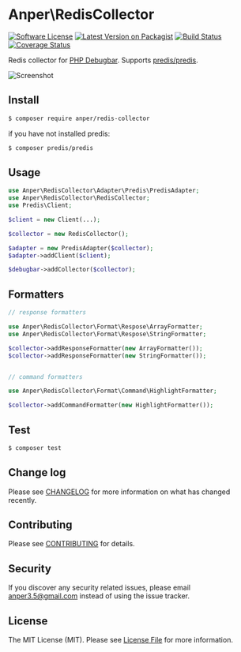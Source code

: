 # Anper\RedisCollector

[![Software License][ico-license]](LICENSE.md)
[![Latest Version on Packagist][ico-version]][link-packagist]
[![Build Status][ico-travis]][link-travis]
[![Coverage Status][ico-coverage]][link-coverage]

Redis collector for [PHP Debugbar](https://github.com/maximebf/php-debugbar). Supports [predis/predis](https://github.com/nrk/predis).

![Screenshot](https://raw.githubusercontent.com/perevoshchikov/redis-collector/master/screenshot.png)

## Install

``` bash
$ composer require anper/redis-collector
```
if you have not installed predis:

``` bash
$ composer predis/predis
```

## Usage

``` php
use Anper\RedisCollector\Adapter\Predis\PredisAdapter;
use Anper\RedisCollector\RedisCollector;
use Predis\Client;

$client = new Client(...);

$collector = new RedisCollector();

$adapter = new PredisAdapter($collector);
$adapter->addClient($client);

$debugbar->addCollector($collector);
```

## Formatters
```php
// response formatters

use Anper\RedisCollector\Format\Respose\ArrayFormatter;
use Anper\RedisCollector\Format\Respose\StringFormatter;

$collector->addResponseFormatter(new ArrayFormatter());
$collector->addResponseFormatter(new StringFormatter());


// command formatters

use Anper\RedisCollector\Format\Command\HighlightFormatter;

$collector->addCommandFormatter(new HighlightFormatter());

```

## Test

``` bash
$ composer test
```

## Change log

Please see [CHANGELOG](CHANGELOG.md) for more information on what has changed recently.

## Contributing

Please see [CONTRIBUTING](CONTRIBUTING.md) for details.

## Security

If you discover any security related issues, please email anper3.5@gmail.com instead of using the issue tracker.

## License

The MIT License (MIT). Please see [License File](LICENSE.md) for more information.

[ico-version]: https://img.shields.io/packagist/v/anper/redis-collector.svg?style=flat-square
[ico-license]: https://img.shields.io/badge/license-MIT-brightgreen.svg?style=flat-square
[ico-travis]: https://img.shields.io/travis/perevoshchikov/redis-collector/master.svg?style=flat-square
[ico-coverage]: https://img.shields.io/coveralls/github/perevoshchikov/redis-collector/master.svg?style=flat-square

[link-packagist]: https://packagist.org/packages/anper/redis-collector
[link-travis]: https://travis-ci.org/perevoshchikov/redis-collector
[link-coverage]: https://coveralls.io/github/perevoshchikov/redis-collector?branch=master
